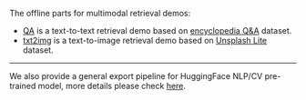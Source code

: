 The offline parts for multimodal retrieval demos:

- [QA](./QA) is a text-to-text retrieval demo based on [encyclopedia Q&A](https://github.com/brightmart/nlp_chinese_corpus#3%E7%99%BE%E7%A7%91%E7%B1%BB%E9%97%AE%E7%AD%94json%E7%89%88baike2018qa) dataset.
- [txt2img](./txt2img) is a text-to-image retrieval demo based on [Unsplash Lite](https://unsplash.com/data) dataset.

------

We also provide a general export pipeline for HuggingFace NLP/CV pre-trained model, more details please check [here](./model_export).
